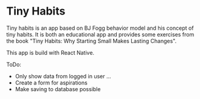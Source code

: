 # Tiny Habits

Tiny habits is an app based on BJ Fogg behavior model and his concept of tiny habits. It is both an educational app and provides some exercises from the book "Tiny Habits: Why Starting Small Makes Lasting Changes".

This app is build with React Native.

ToDo:

- Only show data from logged in user
  ...
- Create a form for aspirations
- Make saving to database possible
